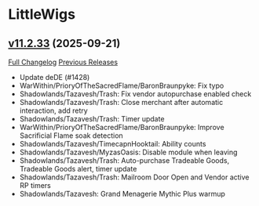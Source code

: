 # LittleWigs

## [v11.2.33](https://github.com/BigWigsMods/LittleWigs/tree/v11.2.33) (2025-09-21)
[Full Changelog](https://github.com/BigWigsMods/LittleWigs/compare/v11.2.32...v11.2.33) [Previous Releases](https://github.com/BigWigsMods/LittleWigs/releases)

- Update deDE (#1428)  
- WarWithin/PrioryOfTheSacredFlame/BaronBraunpyke: Fix typo  
- Shadowlands/Tazavesh/Trash: Fix vendor autopurchase enabled check  
- Shadowlands/Tazavesh/Trash: Close merchant after automatic interaction, add retry  
- Shadowlands/Tazavesh/Trash: Timer update  
- WarWithin/PrioryOfTheSacredFlame/BaronBraunpyke: Improve Sacrificial Flame soak detection  
- Shadowlands/Tazavesh/TimecapnHooktail: Ability counts  
- Shadowlands/Tazavesh/MyzasOasis: Disable module when leaving  
- Shadowlands/Tazavesh/Trash: Auto-purchase Tradeable Goods, Tradeable Goods alert, timer update  
- Shadowlands/Tazavesh/Trash: Mailroom Door Open and Vendor active RP timers  
- Shadowlands/Tazavesh: Grand Menagerie Mythic Plus warmup  
